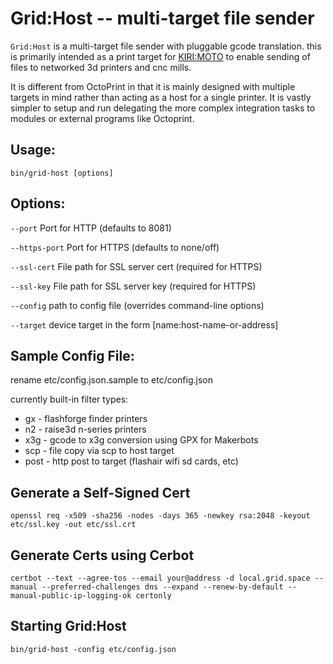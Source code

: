 # Grid:Host -- multi-target file sender

`Grid:Host` is a multi-target file sender with pluggable gcode
translation. this is primarily intended as a print target for
[KIRI:MOTO](https://grid.space/kiri/) to enable sending of files
to networked 3d printers and cnc mills.

It is different from OctoPrint in that it is mainly designed with
multiple targets in mind rather than acting as a host for a single
printer. It is vastly simpler to setup and run delegating the more
complex integration tasks to modules or external programs like
Octoprint.


## Usage:

    bin/grid-host [options]


## Options:

`--port` Port for HTTP (defaults to 8081)

`--https-port` Port for HTTPS (defaults to none/off)

`--ssl-cert` File path for SSL server cert (required for HTTPS)

`--ssl-key` File path for SSL server key (required for HTTPS)

`--config` path to config file (overrides command-line options)

`--target` device target in the form [name:host-name-or-address]


## Sample Config File:

rename etc/config.json.sample to etc/config.json

currently built-in filter types:

* gx - flashforge finder printers
* n2 - raise3d n-series printers
* x3g - gcode to x3g conversion using GPX for Makerbots
* scp - file copy via scp to host target
* post - http post to target (flashair wifi sd cards, etc)


## Generate a Self-Signed Cert

    openssl req -x509 -sha256 -nodes -days 365 -newkey rsa:2048 -keyout etc/ssl.key -out etc/ssl.crt


## Generate Certs using Cerbot

	certbot --text --agree-tos --email your@address -d local.grid.space --manual --preferred-challenges dns --expand --renew-by-default --manual-public-ip-logging-ok certonly


## Starting Grid:Host

    bin/grid-host -config etc/config.json
